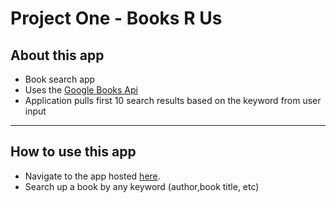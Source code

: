 # Project One - Books R Us

## About this app

- Book search app
- Uses the [Google Books Api](https://developers.google.com/books/docs/overview)
- Application pulls first 10 search results based on the keyword from user input

---
## How to use this app

- Navigate to the app hosted [here](https://ga-unit-1-project.vercel.app/).
- Search up a book by any keyword (author,book title, etc)
